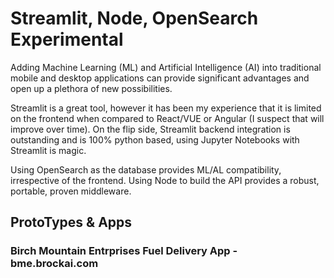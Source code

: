 # Streamlit, Node, OpenSearch Experimental

Adding Machine Learning (ML) and Artificial Intelligence (AI) into traditional mobile and desktop applications can provide significant advantages and open up a plethora of new possibilities.

Streamlit is a great tool, however it has been my experience that it is limited on the frontend when compared to React/VUE or Angular (I suspect that will improve over time). On the flip side, Streamlit backend integration is outstanding and is 100% python based, using Jupyter Notebooks with Streamlit is magic. 

Using OpenSearch as the database provides ML/AL compatibility, irrespective of the frontend. Using Node to build the API provides a robust, portable, proven middleware.

## ProtoTypes & Apps

### Birch Mountain Entrprises Fuel Delivery App - bme.brockai.com

